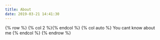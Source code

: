 ```yaml
---
title: About
date: 2019-03-21 14:41:30
---
```


{% row %}
  {% col 2 %}{% endcol %} 
  {% col auto %}
    You cant know about me
  {% endcol  %}
{% endrow %}